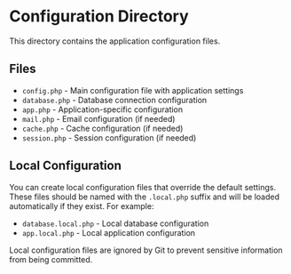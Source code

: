 # Configuration Directory

This directory contains the application configuration files.

## Files

- `config.php` - Main configuration file with application settings
- `database.php` - Database connection configuration
- `app.php` - Application-specific configuration
- `mail.php` - Email configuration (if needed)
- `cache.php` - Cache configuration (if needed)
- `session.php` - Session configuration (if needed)

## Local Configuration

You can create local configuration files that override the default settings. These files should be named with the `.local.php` suffix and will be loaded automatically if they exist. For example:

- `database.local.php` - Local database configuration
- `app.local.php` - Local application configuration

Local configuration files are ignored by Git to prevent sensitive information from being committed.